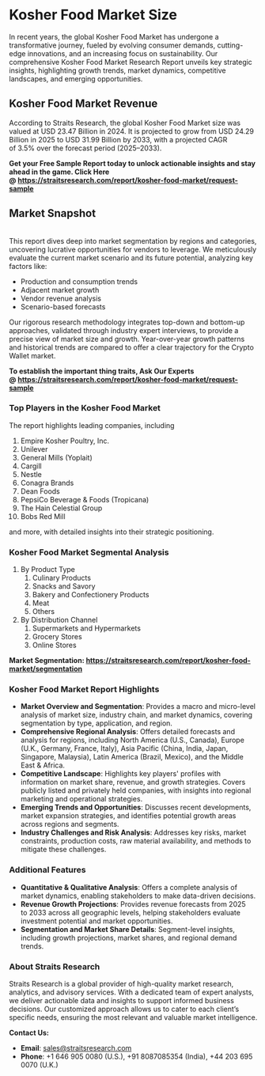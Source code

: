 <p>&nbsp;</p>
<h1>Kosher Food Market Size</h1>
<p>In recent years, the global&nbsp;Kosher Food Market&nbsp;has undergone a transformative journey, fueled by evolving consumer demands, cutting-edge innovations, and an increasing focus on sustainability. Our comprehensive&nbsp;Kosher Food Market Research Report unveils key strategic insights, highlighting growth trends, market dynamics, competitive landscapes, and emerging opportunities.</p>
<h2>Kosher Food Market Revenue</h2>
<p>According to&nbsp;Straits Research, the global Kosher Food Market size was valued at&nbsp;USD 23.47 Billion&nbsp;in&nbsp;2024. It is projected&nbsp;to grow from&nbsp;USD 24.29 Billion&nbsp;in&nbsp;2025&nbsp;to&nbsp;USD 31.99 Billion&nbsp;by&nbsp;2033, with a projected CAGR of&nbsp;3.5%&nbsp;over the forecast period (2025&ndash;2033).</p>
<p><strong>Get your Free Sample Report today to unlock actionable insights and stay ahead in the game. Click Here @&nbsp;<a href="https://straitsresearch.com/report/kosher-food-market/request-sample">https://straitsresearch.com/report/kosher-food-market/request-sample</a></strong></p>
<h2>Market Snapshot</h2>
<p><br />This report dives deep into market segmentation by regions and categories, uncovering lucrative opportunities for vendors to leverage. We meticulously evaluate the current market scenario and its future potential, analyzing key factors like:</p>
<ul>
<li>Production and consumption trends</li>
<li>Adjacent market growth</li>
<li>Vendor revenue analysis</li>
<li>Scenario-based forecasts</li>
</ul>
<p>Our rigorous research methodology integrates top-down and bottom-up approaches, validated through industry expert interviews, to provide a precise view of market size and growth. Year-over-year growth patterns and historical trends are compared to offer a clear trajectory for the Crypto Wallet market.</p>
<p><strong>To establish the important thing traits, Ask Our Experts @&nbsp;<a href="https://straitsresearch.com/report/kosher-food-market/request-sample">https://straitsresearch.com/report/kosher-food-market/request-sample</a></strong></p>
<h3>Top Players in the&nbsp;Kosher Food Market&nbsp;</h3>
<p>The report highlights leading companies, including&nbsp;</p>
<div>
<ol>
<li><a target="">Empire Kosher Poultry, Inc</a>.</li>
<li>Unilever</li>
<li>General Mills (Yoplait)</li>
<li>Cargill</li>
<li>Nestle</li>
<li>Conagra Brands</li>
<li>Dean Foods</li>
<li>PepsiCo Beverage &amp; Foods (Tropicana)</li>
<li>The Hain Celestial Group</li>
<li>Bobs Red Mill</li>
</ol>
</div>
<p>and more, with detailed insights into their strategic positioning.</p>
<h3>Kosher Food Market Segmental Analysis</h3>
<ol>
<li>By Product Type
<ol>
<li>Culinary Products</li>
<li>Snacks and Savory</li>
<li>Bakery and Confectionery Products</li>
<li>Meat</li>
<li>Others</li>
</ol>
</li>
<li>By Distribution Channel
<ol>
<li>Supermarkets and Hypermarkets</li>
<li>Grocery Stores</li>
<li>Online Stores</li>
</ol>
</li>
</ol>
<p><strong>Market Segmentation:&nbsp;<a href="https://straitsresearch.com/report/kosher-food-market/segmentation">https://straitsresearch.com/report/kosher-food-market/segmentation</a></strong></p>
<h3>Kosher Food Market Report Highlights</h3>
<ul>
<li><strong>Market Overview and Segmentation</strong>: Provides a macro and micro-level analysis of market size, industry chain, and market dynamics, covering segmentation by type, application, and region.</li>
<li><strong>Comprehensive Regional Analysis</strong>: Offers detailed forecasts and analysis for regions, including North America (U.S., Canada), Europe (U.K., Germany, France, Italy), Asia Pacific (China, India, Japan, Singapore, Malaysia), Latin America (Brazil, Mexico), and the Middle East &amp; Africa.</li>
<li><strong>Competitive Landscape</strong>: Highlights key players' profiles with information on market share, revenue, and growth strategies. Covers publicly listed and privately held companies, with insights into regional marketing and operational strategies.</li>
<li><strong>Emerging Trends and Opportunities</strong>: Discusses recent developments, market expansion strategies, and identifies potential growth areas across regions and segments.</li>
<li><strong>Industry Challenges and Risk Analysis</strong>: Addresses key risks, market constraints, production costs, raw material availability, and methods to mitigate these challenges.</li>
</ul>
<h3>Additional Features</h3>
<ul>
<li><strong>Quantitative &amp; Qualitative Analysis</strong>: Offers a complete analysis of market dynamics, enabling stakeholders to make data-driven decisions.</li>
<li><strong>Revenue Growth Projections</strong>: Provides revenue forecasts from&nbsp;2025 to&nbsp;2033 across all geographic levels, helping stakeholders evaluate investment potential and market opportunities.</li>
<li><strong>Segmentation and Market Share Details</strong>: Segment-level insights, including growth projections, market shares, and regional demand trends.</li>
</ul>
<h3>About Straits Research</h3>
<p>Straits Research is a global provider of high-quality market research, analytics, and advisory services. With a dedicated team of expert analysts, we deliver actionable data and insights to support informed business decisions. Our customized approach allows us to cater to each client&rsquo;s specific needs, ensuring the most relevant and valuable market intelligence.</p>
<p><strong>Contact Us:</strong></p>
<ul>
<li><strong>Email</strong>: <a href="mailto:sales@straitsresearch.com">sales@straitsresearch.com</a></li>
<li><strong>Phone</strong>: +1 646 905 0080 (U.S.), +91 8087085354 (India), +44 203 695 0070 (U.K.)</li>
</ul>
<p>&nbsp;</p>
